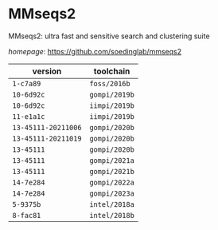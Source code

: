 # MMseqs2

MMseqs2: ultra fast and sensitive search and clustering suite

*homepage*: <https://github.com/soedinglab/mmseqs2>

version | toolchain
--------|----------
``1-c7a89`` | ``foss/2016b``
``10-6d92c`` | ``gompi/2019b``
``10-6d92c`` | ``iimpi/2019b``
``11-e1a1c`` | ``iimpi/2019b``
``13-45111-20211006`` | ``gompi/2020b``
``13-45111-20211019`` | ``gompi/2020b``
``13-45111`` | ``gompi/2020b``
``13-45111`` | ``gompi/2021a``
``13-45111`` | ``gompi/2021b``
``14-7e284`` | ``gompi/2022a``
``14-7e284`` | ``gompi/2023a``
``5-9375b`` | ``intel/2018a``
``8-fac81`` | ``intel/2018b``
